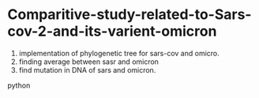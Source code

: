 # Comparitive-study-related-to-Sars-cov-2-and-its-varient-omicron

1) implementation of phylogenetic tree for sars-cov and omicro.
2) finding average between sasr and omicron
3) find mutation in DNA of sars and omicron.


python
